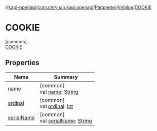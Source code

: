 //[kapi-openapi](../../../../../index.md)/[com.chrynan.kapi.openapi](../../../index.md)/[Parameter](../../index.md)/[InValue](../index.md)/[COOKIE](index.md)

# COOKIE

[common]\
[COOKIE](index.md)

## Properties

| Name | Summary |
|---|---|
| [name](index.md#-372974862%2FProperties%2F-245161012) | [common]<br>val [name](index.md#-372974862%2FProperties%2F-245161012): [String](https://kotlinlang.org/api/latest/jvm/stdlib/kotlin/-string/index.html) |
| [ordinal](index.md#-739389684%2FProperties%2F-245161012) | [common]<br>val [ordinal](index.md#-739389684%2FProperties%2F-245161012): [Int](https://kotlinlang.org/api/latest/jvm/stdlib/kotlin/-int/index.html) |
| [serialName](../serial-name.md) | [common]<br>val [serialName](../serial-name.md): [String](https://kotlinlang.org/api/latest/jvm/stdlib/kotlin/-string/index.html) |
